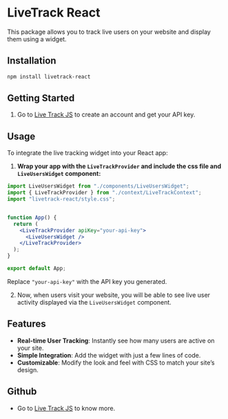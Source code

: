 # LiveTrack React

This package allows you to track live users on your website and display them using a widget.

## Installation

```bash
npm install livetrack-react
```

## Getting Started

1. Go to [Live Track JS](https://live-track-js.vercel.app/) to create an account and get your API key.

## Usage

To integrate the live tracking widget into your React app:

1. **Wrap your app with the `LiveTrackProvider` and include the css file and `LiveUsersWidget` component:**

```jsx
import LiveUsersWidget from "./components/LiveUsersWidget";
import { LiveTrackProvider } from "./context/LiveTrackContext";
import "livetrack-react/style.css";


function App() {
  return (
    <LiveTrackProvider apiKey="your-api-key">
      <LiveUsersWidget />
    </LiveTrackProvider>
  );
}

export default App;
```

Replace `"your-api-key"` with the API key you generated.

2. Now, when users visit your website, you will be able to see live user activity displayed via the `LiveUsersWidget` component.

## Features

- **Real-time User Tracking**: Instantly see how many users are active on your site.
- **Simple Integration**: Add the widget with just a few lines of code.
- **Customizable**: Modify the look and feel with CSS to match your site’s design.

## Github

-  Go to [Live Track JS](https://github.com/Kunal-jaiswal972/LiveTrackJS/) to know more.
